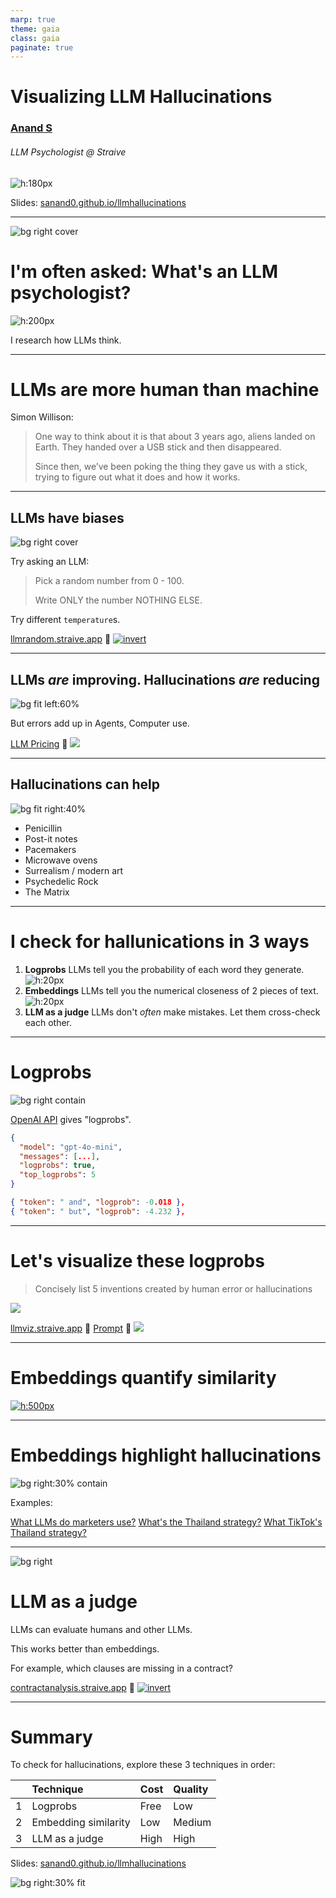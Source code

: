 ```yaml
---
marp: true
theme: gaia
class: gaia
paginate: true
---
```


<!-- _backgroundColor: purple -->

# Visualizing LLM Hallucinations

### [Anand S](https://s-anand.net/)

###### LLM Psychologist @ Straive

![h:180px](https://api.qrserver.com/v1/create-qr-code/?size=150x150&data=https://sanand0.github.io/llmhallucinations/)

Slides: [sanand0.github.io/llmhallucinations](https://sanand0.github.io/llmhallucinations)

---

![bg right cover](img/robo-psychologist.webp)

# I'm often asked: What's an LLM psychologist?

![h:200px](https://placehold.co/1x1/transparent/transparent)

I research how LLMs think.

---

# LLMs are more human than machine

Simon Willison:

> One way to think about it is that about 3 years ago, aliens landed on Earth. They handed over a USB stick and then disappeared.
>
> Since then, we’ve been poking the thing they gave us with a stick, trying to figure out what it does and how it works.

---

<!-- _backgroundColor: #212529 -->

## LLMs have biases

![bg right cover](https://media.licdn.com/dms/image/v2/D5622AQE2Cfp6bE-Klg/feedshare-shrink_1280/feedshare-shrink_1280/0/1713171166756?e=1744848000&v=beta&t=EJWU59HgJLNTF5ZJEliwqRPqpaIkoHKKOzOGoltJTPo)

Try asking an LLM:

> Pick a random number from 0 - 100.
>
> Write ONLY the number NOTHING ELSE.

Try different `temperature`s.

[llmrandom.straive.app](https://llmrandom.straive.app) 🔗 [![invert](https://github.githubassets.com/favicons/favicon.svg)](https://github.com/sanand0/llmrandom)

---

<!-- _backgroundColor: #fff -->
<!-- _color: #212529 -->

## LLMs _are_ improving. Hallucinations _are_ reducing

![bg fit left:60%](https://media.licdn.com/dms/image/v2/D5622AQEarWKYoF-TsA/feedshare-shrink_1280/feedshare-shrink_1280/0/1723287574173?e=1744848000&v=beta&t=csvNmmQS6T49Y-GXmlk56TiTS6IyDa3ZVctyexqrxDI)

But errors add up in Agents, Computer use.

[LLM Pricing](https://llmpricing.straive.app) 🔗 [![](https://github.githubassets.com/favicons/favicon.svg)](https://github.com/gramener/llmpricing)

---

## Hallucinations can help

<!-- _backgroundColor: #000300 -->

![bg fit right:40%](https://upload.wikimedia.org/wikipedia/commons/c/cc/Digital_rain_animation_medium_letters_shine.gif)

- Penicillin
- Post-it notes
- Pacemakers
- Microwave ovens
- Surrealism / modern art
- Psychedelic Rock
- The Matrix

---

# I check for hallunications in 3 ways

1. **Logprobs**
   LLMs tell you the probability of each word they generate.
   ![h:20px](https://placehold.co/1x1/transparent/transparent)
2. **Embeddings**
   LLMs tell you the numerical closeness of 2 pieces of text.
   ![h:20px](https://placehold.co/1x1/transparent/transparent)
3. **LLM as a judge**
   LLMs don't _often_ make mistakes. Let them cross-check each other.

---

# Logprobs

<!-- _backgroundColor: #fff -->
<!-- _color: #212529 -->

![bg right contain](https://llmviz.straive.app/dog-laying-tracks-like-llm-word-by-word.avif)

[OpenAI API](https://platform.openai.com/docs/api-reference/chat/create#chat-create-logprobs) gives "logprobs".

```json
{
  "model": "gpt-4o-mini",
  "messages": [...],
  "logprobs": true,
  "top_logprobs": 5
}
```

```json
{ "token": " and", "logprob": -0.018 },
{ "token": " but", "logprob": -4.232 },
```

---

<!-- _backgroundColor: #fff -->
<!-- _color: #212529 -->

# Let's visualize these logprobs

> Concisely list 5 inventions created by human error or hallucinations

![](img/logprobs-visualization.webp)

[llmviz.straive.app](https://llmviz.straive.app) 🔗 [Prompt](https://llmfoundry.straive.com/playground#?template=Hallucinations) 🔗 [![](https://github.githubassets.com/favicons/favicon.svg)](https://github.com/sanand0/llmviz)

---

<!-- _backgroundColor: #fff -->
<!-- _color: #212529 -->

# Embeddings quantify similarity

[![h:500px](https://blogger.googleusercontent.com/img/b/R29vZ2xl/AVvXsEgzOCWLMCxaOTTpZKlTr-o3t4l2Uq_IekgKg8P-1nM1OdwonDOiNs0ZCXaMbv12MMTMrstCb2NuKVwS2Oalw7R615Agjr2dkU6-P31BTQxZCHrBAQWJynwROgxFTuHCpwQzTPQauoDd5JQ/s1600/embedding-mnist.gif)](https://projector.tensorflow.org/)

---

<!-- _backgroundColor: #fff -->
<!-- _color: #212529 -->

# Embeddings highlight hallucinations

![bg right:30% contain](img/embedding-network.gif)

Examples:

[What LLMs do marketers use?](https://gramener.com/docsearch/insiderintelligence/)
[What's the Thailand strategy?](https://gramener.com/docsearch/insiderintelligence/)
[What TikTok's Thailand strategy?](https://gramener.com/docsearch/insiderintelligence/)

---

![bg right](img/contract-analysis.gif)

# LLM as a judge

LLMs can evaluate humans and other LLMs.

This works better than embeddings.

For example, which clauses are missing in a contract?

[contractanalysis.straive.app](https://contractanalysis.straive.app) 🔗 [![invert](https://github.githubassets.com/favicons/favicon.svg)](https://github.com/gramener/contractanalysis)

---

# Summary

<!-- _backgroundColor: purple -->

To check for hallucinations, explore these 3 techniques in order:

|     | Technique            | Cost | Quality |
| :-- | :------------------- | :--- | :------ |
| 1   | Logprobs             | Free | Low     |
| 2   | Embedding similarity | Low  | Medium  |
| 3   | LLM as a judge       | High | High    |

Slides: [sanand0.github.io/llmhallucinations](https://sanand0.github.io/llmhallucinations)

![bg right:30% fit](https://api.qrserver.com/v1/create-qr-code/?size=150x150&data=https://sanand0.github.io/llmhallucinations/)

